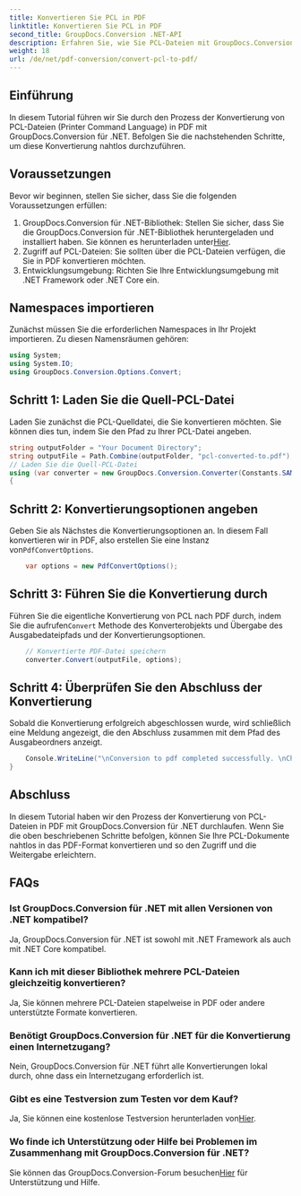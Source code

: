 ```yaml
---
title: Konvertieren Sie PCL in PDF
linktitle: Konvertieren Sie PCL in PDF
second_title: GroupDocs.Conversion .NET-API
description: Erfahren Sie, wie Sie PCL-Dateien mit GroupDocs.Conversion für .NET mühelos in PDF konvertieren. Folgen Sie unserer Schritt-für-Schritt-Anleitung.
weight: 18
url: /de/net/pdf-conversion/convert-pcl-to-pdf/
---
```

## Einführung
In diesem Tutorial führen wir Sie durch den Prozess der Konvertierung von PCL-Dateien (Printer Command Language) in PDF mit GroupDocs.Conversion für .NET. Befolgen Sie die nachstehenden Schritte, um diese Konvertierung nahtlos durchzuführen.
## Voraussetzungen
Bevor wir beginnen, stellen Sie sicher, dass Sie die folgenden Voraussetzungen erfüllen:
1. GroupDocs.Conversion für .NET-Bibliothek: Stellen Sie sicher, dass Sie die GroupDocs.Conversion für .NET-Bibliothek heruntergeladen und installiert haben. Sie können es herunterladen unter[Hier](https://releases.groupdocs.com/conversion/net/).
2. Zugriff auf PCL-Dateien: Sie sollten über die PCL-Dateien verfügen, die Sie in PDF konvertieren möchten.
3. Entwicklungsumgebung: Richten Sie Ihre Entwicklungsumgebung mit .NET Framework oder .NET Core ein.

## Namespaces importieren
Zunächst müssen Sie die erforderlichen Namespaces in Ihr Projekt importieren. Zu diesen Namensräumen gehören:
```csharp
using System;
using System.IO;
using GroupDocs.Conversion.Options.Convert;
```
## Schritt 1: Laden Sie die Quell-PCL-Datei
Laden Sie zunächst die PCL-Quelldatei, die Sie konvertieren möchten. Sie können dies tun, indem Sie den Pfad zu Ihrer PCL-Datei angeben.
```csharp
string outputFolder = "Your Document Directory";
string outputFile = Path.Combine(outputFolder, "pcl-converted-to.pdf");
// Laden Sie die Quell-PCL-Datei
using (var converter = new GroupDocs.Conversion.Converter(Constants.SAMPLE_PCL))
{
```
## Schritt 2: Konvertierungsoptionen angeben
 Geben Sie als Nächstes die Konvertierungsoptionen an. In diesem Fall konvertieren wir in PDF, also erstellen Sie eine Instanz von`PdfConvertOptions`.
```csharp
	var options = new PdfConvertOptions();
```
## Schritt 3: Führen Sie die Konvertierung durch
 Führen Sie die eigentliche Konvertierung von PCL nach PDF durch, indem Sie die aufrufen`Convert` Methode des Konverterobjekts und Übergabe des Ausgabedateipfads und der Konvertierungsoptionen.
```csharp
	// Konvertierte PDF-Datei speichern
	converter.Convert(outputFile, options);
```
## Schritt 4: Überprüfen Sie den Abschluss der Konvertierung
Sobald die Konvertierung erfolgreich abgeschlossen wurde, wird schließlich eine Meldung angezeigt, die den Abschluss zusammen mit dem Pfad des Ausgabeordners anzeigt.
```csharp
	Console.WriteLine("\nConversion to pdf completed successfully. \nCheck output in {0}", outputFolder);
}
```

## Abschluss
In diesem Tutorial haben wir den Prozess der Konvertierung von PCL-Dateien in PDF mit GroupDocs.Conversion für .NET durchlaufen. Wenn Sie die oben beschriebenen Schritte befolgen, können Sie Ihre PCL-Dokumente nahtlos in das PDF-Format konvertieren und so den Zugriff und die Weitergabe erleichtern.
## FAQs
### Ist GroupDocs.Conversion für .NET mit allen Versionen von .NET kompatibel?
Ja, GroupDocs.Conversion für .NET ist sowohl mit .NET Framework als auch mit .NET Core kompatibel.
### Kann ich mit dieser Bibliothek mehrere PCL-Dateien gleichzeitig konvertieren?
Ja, Sie können mehrere PCL-Dateien stapelweise in PDF oder andere unterstützte Formate konvertieren.
### Benötigt GroupDocs.Conversion für .NET für die Konvertierung einen Internetzugang?
Nein, GroupDocs.Conversion für .NET führt alle Konvertierungen lokal durch, ohne dass ein Internetzugang erforderlich ist.
### Gibt es eine Testversion zum Testen vor dem Kauf?
 Ja, Sie können eine kostenlose Testversion herunterladen von[Hier](https://releases.groupdocs.com/).
### Wo finde ich Unterstützung oder Hilfe bei Problemen im Zusammenhang mit GroupDocs.Conversion für .NET?
 Sie können das GroupDocs.Conversion-Forum besuchen[Hier](https://forum.groupdocs.com/c/conversion/11) für Unterstützung und Hilfe.